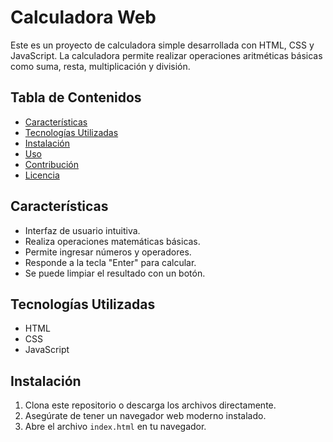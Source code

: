 # Calculadora Web

Este es un proyecto de calculadora simple desarrollada con HTML, CSS y JavaScript. La calculadora permite realizar operaciones aritméticas básicas como suma, resta, multiplicación y división.

## Tabla de Contenidos

- [Características](#características)
- [Tecnologías Utilizadas](#tecnologías-utilizadas)
- [Instalación](#instalación)
- [Uso](#uso)
- [Contribución](#contribución)
- [Licencia](#licencia)

## Características

- Interfaz de usuario intuitiva.
- Realiza operaciones matemáticas básicas.
- Permite ingresar números y operadores.
- Responde a la tecla "Enter" para calcular.
- Se puede limpiar el resultado con un botón.

## Tecnologías Utilizadas

- HTML
- CSS
- JavaScript

## Instalación

1. Clona este repositorio o descarga los archivos directamente.
2. Asegúrate de tener un navegador web moderno instalado.
3. Abre el archivo `index.html` en tu navegador.

